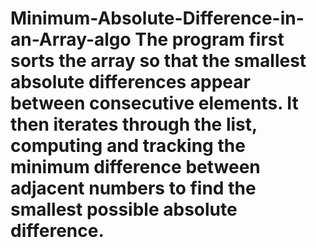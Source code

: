 # Minimum-Absolute-Difference-in-an-Array-algo The program first sorts the array so that the smallest absolute differences appear between consecutive elements. It then iterates through the list, computing and tracking the minimum difference between adjacent numbers to find the smallest possible absolute difference.

